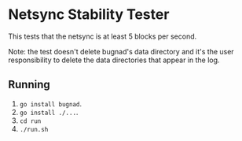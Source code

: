 # Netsync Stability Tester
This tests that the netsync is at least 5 blocks per second.

Note: the test doesn't delete bugnad's data directory and it's the user
responsibility to delete the data directories that appear in the log.

## Running
 1. `go install bugnad`.
 2. `go install ./...`.
 3. `cd run`
 4. `./run.sh`
 